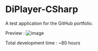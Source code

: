 # DiPlayer-CSharp
A test application for the GitHub portfolio.

Preview : 
![image](https://github.com/JohnDBV/DiPlayer-CSharp/assets/36071862/013c6e6d-0489-499f-9d5c-479b04832439)


Total development time : ~80 hours


